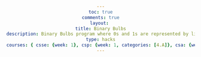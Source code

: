 ```yaml
---
toc: true
comments: true
layout: 
title: Binary Bulbs
description: Binary Bulbs program where 0s and 1s are represented by lightbulbs.
type: hacks
courses: { csse: {week: 1}, csp: {week: 1, categories: [4.A]}, csa: {week: 0} }
---
```


<head>
    <meta charset="UTF-8">
    <meta name="viewport" content="width=device-width, initial-scale=1.0">
    <title>Binary Bulbs</title>
    <style>
        body {
            font-family: 'Arial', sans-serif;
            text-align: center;
            margin: 20px;
        }

        h2 {
            color: #333;
        }

        .bulb-row {
            display: flex;
            flex-wrap: wrap;
            justify-content: center;
            margin-top: 20px;
        }

        .bulb-box {
            display: flex;
            flex-direction: column;
            align-items: center;
            margin: 10px;
        }

        .bulb {
            width: 50px;
            height: 50px;
            margin: 5px;
            cursor: pointer;
            background-size: cover;
            border: 2px solid #ccc;
            border-radius: 5px;
        }

        .bulb.on {
            background-image: url('https://imgs.search.brave.com/NXS21r_KAv6dNeXNdTdujnd_5G7oDYgvbnkPypQa_Gc/rs:fit:860:0:0/g:ce/aHR0cHM6Ly9jZG4t/MC5lbW9qaXMud2lr/aS9lbW9qaS1waWNz/L29wZW5tb2ppL2xp/Z2h0LWJ1bGItb3Bl/bm1vamkucG5n');
        }

        .bulb.off {
            background-image: url('https://imgs.search.brave.com/MFLjYBZxftkyeeaYWO-sjTk0MStDluO1SfkdWkly-ng/rs:fit:860:0:0/g:ce/aHR0cHM6Ly9jZG4t/aWNvbnMtcG5nLmZs/YXRpY29uLmNvbS81/MTIvMzIvMzIyOTku/cG5n'); 
        }

        .decimal-display {
            margin-top: 20px;
            font-size: 18px;
        }

        #turn-on-button {
            margin-top: 20px;
            padding: 10px;
            background-color: #4CAF50;
            color: white;
            border: none;
            border-radius: 5px;
            cursor: pointer;
        }

        #turn-on-button:hover {
            background-color: #45a049;
        }
    </style>
</head>

<body>

    <h2>Binary Bulbs</h2>
    <label for="num-bulbs">Enter the number of bulbs: </label>
    <input type="number" id="num-bulbs" min="1" value="8">
    <button id="submit-button">Submit</button>

    <div class="bulb-row" id="bulbs-row"></div>
    <div class="decimal-display" id="decimal-display"></div>

    <script>
        function binaryBulbs(n) {
            return Array(n).fill(0);
        }

        function displayBulbs(bulbs) {
            const bulbsRow = document.getElementById('bulbs-row');
            bulbsRow.innerHTML = '';

            bulbs.forEach((bulb, index) => {
                const bulbBox = document.createElement('div');
                bulbBox.className = 'bulb-box';

                const bulbElement = document.createElement('div');
                bulbElement.className = 'bulb' + (bulb ? ' on' : ' off');

                // Add a click event listener to toggle the bulb's state on click
                bulbElement.addEventListener('click', () => {
                    bulbs[index] = 1 - bulbs[index];
                    displayBulbs(bulbs);
                    updateDecimalDisplay(bulbs);
                });

                bulbBox.appendChild(bulbElement);
                bulbsRow.appendChild(bulbBox);
            });
        }

        function updateDecimalDisplay(bulbs) {
            const decimalDisplay = document.getElementById('decimal-display');
            const decimalValue = parseInt(bulbs.join(''), 2);
            decimalDisplay.textContent = `Decimal: ${decimalValue}`;
        }

        document.addEventListener('DOMContentLoaded', function () {
            const numBulbsInput = document.getElementById('num-bulbs');
            const submitButton = document.getElementById('submit-button');

            submitButton.addEventListener('click', function () {
                const numBulbs = parseInt(numBulbsInput.value);

                if (!isNaN(numBulbs) && numBulbs > 0) {
                    const bulbsState = binaryBulbs(numBulbs);
                    displayBulbs(bulbsState);
                    updateDecimalDisplay(bulbsState);
                } else {
                    alert('Please enter a valid positive integer for the number of bulbs.');
                }
            });
        });
    </script>

</body>


